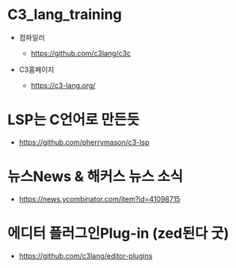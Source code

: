 # C3_lang_training
- 컴파일러
  - https://github.com/c3lang/c3c

- C3홈페이지
  - https://c3-lang.org/

# LSP는 C언어로 만든듯
- https://github.com/pherrymason/c3-lsp

# 뉴스News & 해커스 뉴스 소식
- https://news.ycombinator.com/item?id=41098715

# 에디터 플러그인Plug-in (zed된다 굿)
- https://github.com/c3lang/editor-plugins
